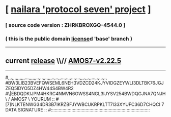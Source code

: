 
# [ [nailara 'protocol seven' project](http://nailara.network/) ]

### [ source code version : ZHRKBROXGQ-4544.0 ]

### ( this is the public domain [license](../license)d 'base' branch )
---
## current [release](https://github.com/nailara-technologies/protocol-7/releases) \\\\// [AMOS7-v2.22.5](https://github.com/nailara-technologies/protocol-7/releases/tag/AMOS7-v2.22.5)
---

#,,.,,,,,,,,,,...,,,,,,..,..,,.,,,,..,..,,...,..,,...,...,,,.,,.,,...,.,.,.,.,
#BW3LIB23BVEFQWSEML6NEH3VDZCD24KJYVIDGZEYWLI3DLTBK76JGJZEQ5IDYO5DZ4HW44S4BW4R2
#\\\|EBDQDKIJPM4HKRC4NMVN6OWSS4NGL3IJYSV254BWDQGJNA7QNJH \ / AMOS7 \ YOURUM ::
#\[7]NLKTENWG34DR3B7IKRZBFJYWBCUKRPKLTT7I33XYUFC36D7CHQCI 7  DATA SIGNATURE ::
#:::::::::::::::::::::::::::::::::::::::::::::::::::::::::::::::::::::::::::::
